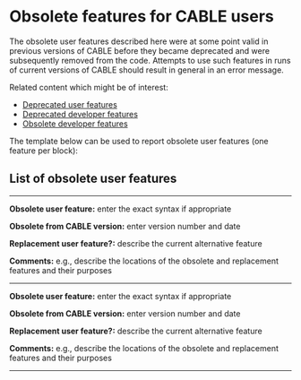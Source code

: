 # Obsolete features for CABLE users #

The obsolete user features described here were at some point valid in previous
versions of CABLE before they became deprecated and were subsequently removed
from the code. Attempts to use such features in runs of current versions of CABLE
should result in general in an error message.

Related content which might be of interest:

  - [Deprecated user features](./deprecated_features.md)
  - [Deprecated developer features](../../developer_guide/obsolete_and_deprecated_features/deprecated_features.md)
  - [Obsolete developer features](../../developer_guide/obsolete_and_deprecated_features/obsolete_features.md)
  
The template below can be used to report obsolete user features (one feature per block):

## List of obsolete user features ##

-------------------------------------------------------------------------------

**Obsolete user feature:** enter the exact syntax if appropriate

**Obsolete from CABLE version:** enter version number and date

**Replacement user feature?:** describe the current alternative feature

**Comments:** e.g., describe the locations of the obsolete and replacement features and their purposes

-------------------------------------------------------------------------------

**Obsolete user feature:** enter the exact syntax if appropriate

**Obsolete from CABLE version:** enter version number and date

**Replacement user feature?:** describe the current alternative feature

**Comments:** e.g., describe the locations of the obsolete and replacement features and their purposes

-------------------------------------------------------------------------------
